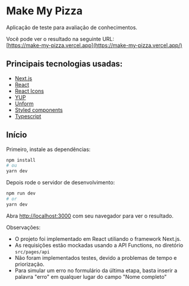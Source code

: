 # Make My Pizza

Aplicação de teste para avaliação de conhecimentos.  

Você pode ver o resultado na seguinte URL:  
[https://make-my-pizza.vercel.app](https://make-my-pizza.vercel.app/)

## Principais tecnologias usadas: 
- [Next.js](https://nextjs.org/)
- [React](https://pt-br.reactjs.org/)
- [React Icons](https://react-icons.github.io/react-icons/)
- [YUP](https://github.com/jquense/yup)
- [Unform](https://unform.dev/)
- [Styled components](https://styled-components.com/)
- [Typescript](https://www.typescriptlang.org/)

## Início

Primeiro, instale as dependências:

```bash
npm install
# ou
yarn dev
```

Depois rode o servidor de desenvolvimento:

```bash
npm run dev
# or
yarn dev
```

Abra [http://localhost:3000](http://localhost:3000) com seu navegador para ver o resultado.

Observações:
- O projeto foi implementado em React utiliando o framework Next.js.
- As requisições estão mockadas usando a API Functions, no diretório `src/pages/api`
- Não foram implementados testes, devido a problemas de tempo e priorização.
- Para simular um erro no formulário da última etapa, basta inserir a palavra "erro" em qualquer lugar do campo "Nome completo"
